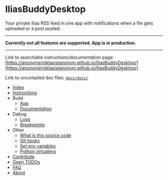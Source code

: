 # IliasBuddyDesktop

Your private Ilias RSS feed in one app with notifications when a file gets uploaded or a post posted.

---

**Currently not all features are supported. App is in production.**

---

Link to searchable instructions/documentation page: [https://anonymerniklasistanonym.github.io/IliasBuddyDesktop/](https://anonymerniklasistanonym.github.io/IliasBuddyDesktop/)

Link to uncompiled doc files: [`docs/docs/`](docs/docs/)

- [Index](docs/docs/index.md)
- [Instructions](docs/docs/instructions.md)
- Build
  - [App](docs/docs/build-app.md)
  - [Documentation](docs/docs/build-docs.md)
- Debug
  - [Logs](docs/docs/debug-logs.md)
  - [Breakpoints](docs/docs/debug-breakpoints.md)
- Other
  - [What is this source code](docs/docs/other-what-is-this-source-code.md)
  - [Git hooks](docs/docs/other-git-hooks)
  - [Set env variables](docs/docs/other-set-env-variables.md)
  - [Python virtualenv](docs/docs/other-python-virtualenv.md)
- [Contribute](docs/docs/contribute.md)
- [Open TODOs](docs/docs/open-todos.md)
- [FAQ](docs/docs/faq.md)
- [About](docs/docs/about.md)
